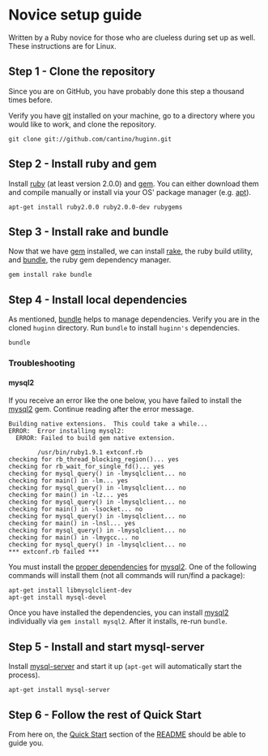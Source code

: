 # Novice setup guide

Written by a Ruby novice for those who are clueless during set up as well.  These instructions are for Linux.

## Step 1 - Clone the repository
Since you are on GitHub, you have probably done this step a thousand times before.

Verify you have [git][git] installed on your machine, go to a directory where you would like to work, and clone the repository.

[git]: http://git-scm.com/

```shell
git clone git://github.com/cantino/huginn.git
```

## Step 2 - Install ruby and gem
Install [ruby][ruby] (at least version 2.0.0) and [gem][gem]. You can either download them and compile manually or install via your OS' package manager (e.g. [apt][apt]).

```shell
apt-get install ruby2.0.0 ruby2.0.0-dev rubygems
```

[ruby]: http://www.ruby-lang.org/en/
[gem]: http://rubygems.org/
[apt]: http://linux.die.net/man/8/apt-get

## Step 3 - Install rake and bundle
Now that we have [gem][gem] installed, we can install [rake][rake], the ruby build utility, and [bundle][bundle], the ruby gem dependency manager.

```shell
gem install rake bundle
```

[rake]: http://rake.rubyforge.org/
[bundle]: http://gembundler.com/

## Step 4 - Install local dependencies
As mentioned, [bundle][bundle] helps to manage dependencies. Verify you are in the cloned `huginn` directory. Run `bundle` to install `huginn's` dependencies.

```shell
bundle
```

### Troubleshooting
#### mysql2
If you receive an error like the one below, you have failed to install the [mysql2][mysql2] gem. Continue reading after the error message.

[mysql2]: https://github.com/brianmario/mysql

```
Building native extensions.  This could take a while...
ERROR:  Error installing mysql2:
  ERROR: Failed to build gem native extension.

        /usr/bin/ruby1.9.1 extconf.rb
checking for rb_thread_blocking_region()... yes
checking for rb_wait_for_single_fd()... yes
checking for mysql_query() in -lmysqlclient... no
checking for main() in -lm... yes
checking for mysql_query() in -lmysqlclient... no
checking for main() in -lz... yes
checking for mysql_query() in -lmysqlclient... no
checking for main() in -lsocket... no
checking for mysql_query() in -lmysqlclient... no
checking for main() in -lnsl... yes
checking for mysql_query() in -lmysqlclient... no
checking for main() in -lmygcc... no
checking for mysql_query() in -lmysqlclient... no
*** extconf.rb failed ***
```

You must install the [proper dependencies][mysql2-deps] for [mysql2][mysql2]. One of the following commands will install them (not all commands will run/find a package):

```shell
apt-get install libmysqlclient-dev
apt-get install mysql-devel
```

[mysql2-deps]: https://github.com/brianmario/mysql2#installing

Once you have installed the dependencies, you can install [mysql2][mysql2] individually via `gem install mysql2`. After it installs, re-run `bundle`.

## Step 5 - Install and start mysql-server
Install [mysql-server][mysql-server] and start it up (`apt-get` will automatically start the process).

[mysql-server]: https://launchpad.net/mysql-server

```shell
apt-get install mysql-server
```

## Step 6 - Follow the rest of Quick Start
From here on, the [Quick Start][quick-start] section of the [README][README] should be able to guide you.

[quick-start]: https://github.com/cantino/huginn#quick-start
[README]: https://github.com/cantino/huginn#readme